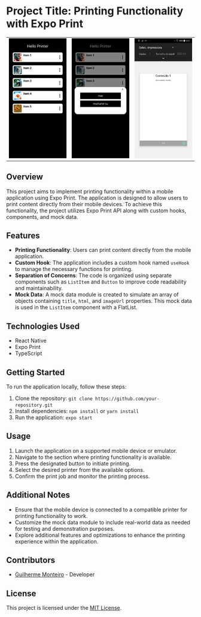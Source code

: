 # Project Title: Printing Functionality with Expo Print

<table>
  <tr>
    <td><img src="./imagesApp/appimage.jpeg" alt="Descrição da imagem 1" /></td>
    <td><img src="./imagesApp/modalimage.jpeg" alt="Descrição da imagem 2" /></td>
    <td><img src="./imagesApp/printimage.jpeg" alt="Descrição da imagem 2" /></td>
  </tr>
</table>

## Overview
This project aims to implement printing functionality within a mobile application using Expo Print. The application is designed to allow users to print content directly from their mobile devices. To achieve this functionality, the project utilizes Expo Print API along with custom hooks, components, and mock data.

## Features
- **Printing Functionality**: Users can print content directly from the mobile application.
- **Custom Hook**: The application includes a custom hook named `useHook` to manage the necessary functions for printing.
- **Separation of Concerns**: The code is organized using separate components such as `ListItem` and `Button` to improve code readability and maintainability.
- **Mock Data**: A mock data module is created to simulate an array of objects containing `title`, `html`, and `imageUrl` properties. This mock data is used in the `ListItem` component with a FlatList.

## Technologies Used
- React Native
- Expo Print
- TypeScript

## Getting Started
To run the application locally, follow these steps:

1. Clone the repository: `git clone https://github.com/your-repository.git`
2. Install dependencies: `npm install` or `yarn install`
3. Run the application: `expo start`

## Usage
1. Launch the application on a supported mobile device or emulator.
2. Navigate to the section where printing functionality is available.
3. Press the designated button to initiate printing.
4. Select the desired printer from the available options.
5. Confirm the print job and monitor the printing process.

## Additional Notes
- Ensure that the mobile device is connected to a compatible printer for printing functionality to work.
- Customize the mock data module to include real-world data as needed for testing and demonstration purposes.
- Explore additional features and optimizations to enhance the printing experience within the application.

## Contributors
- [Guilherme Monteiro](https://github.com/guimonteirojbv) - Developer

## License
This project is licensed under the [MIT License](LICENSE).




